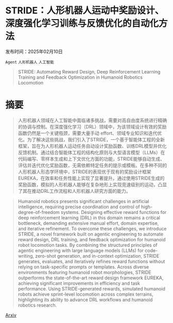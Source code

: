 # STRIDE：人形机器人运动中奖励设计、深度强化学习训练与反馈优化的自动化方法

发布时间：2025年02月10日

`Agent` `人形机器人` `人工智能`

> STRIDE: Automating Reward Design, Deep Reinforcement Learning Training and Feedback Optimization in Humanoid Robotics Locomotion

# 摘要

> 人形机器人领域在人工智能中面临诸多挑战，需要对高自由度系统进行精确的协调与控制。在深度强化学习（DRL）领域中，为该领域设计有效的奖励函数仍然是一个关键瓶颈，需要大量手动 effort、领域专业知识和迭代优化。为了解决这些挑战，我们引入了STRIDE，一个基于智能体工程的全新框架，旨在为人形机器人运动任务自动设计奖励函数、训练DRL模型并优化反馈机制。通过结合智能体工程的结构化原则与大型语言模型（LLMs）在代码编写、零样本生成和上下文优化方面的功能，STRIDE能够自动生成、评估并迭代优化奖励函数，无需依赖特定任务的提示或模板。在多种不同的人形机器人形态学环境中，STRIDE的表现优于现有的奖励设计框架EUREKA，在效率和任务性能上实现了显著提升。通过使用STRIDE生成的奖励函数，模拟的人形机器人能够在复杂地形上实现竞速级别的运动，凸显了其在推动DRL工作流程和人形机器人研究方面的能力。

> Humanoid robotics presents significant challenges in artificial intelligence, requiring precise coordination and control of high-degree-of-freedom systems. Designing effective reward functions for deep reinforcement learning (DRL) in this domain remains a critical bottleneck, demanding extensive manual effort, domain expertise, and iterative refinement. To overcome these challenges, we introduce STRIDE, a novel framework built on agentic engineering to automate reward design, DRL training, and feedback optimization for humanoid robot locomotion tasks. By combining the structured principles of agentic engineering with large language models (LLMs) for code-writing, zero-shot generation, and in-context optimization, STRIDE generates, evaluates, and iteratively refines reward functions without relying on task-specific prompts or templates. Across diverse environments featuring humanoid robot morphologies, STRIDE outperforms the state-of-the-art reward design framework EUREKA, achieving significant improvements in efficiency and task performance. Using STRIDE-generated rewards, simulated humanoid robots achieve sprint-level locomotion across complex terrains, highlighting its ability to advance DRL workflows and humanoid robotics research.

[Arxiv](https://arxiv.org/abs/2502.04692)